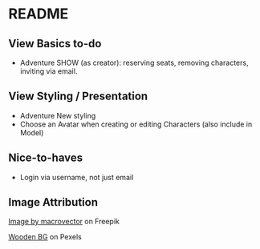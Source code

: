 # README

## View Basics to-do
* Adventure SHOW (as creator): reserving seats, removing characters, inviting via email.

## View Styling / Presentation
* Adventure New styling
* Choose an Avatar when creating or editing Characters (also include in Model)

## Nice-to-haves
* Login via username, not just email

## Image Attribution
<a href="https://www.freepik.com/free-vector/computer-games-colorful-elements-cartoon-set_4282638.htm#query=pixel%20art%20dungeon&position=16&from_view=search&track=ais">Image by macrovector</a> on Freepik

<a href="https://www.pexels.com/photo/close-up-of-wooden-plank-326311/">Wooden BG</a> on Pexels
